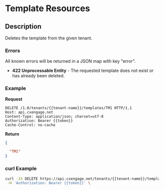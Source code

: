 # Template Resources

## Description

Deletes the template from the given tenant.

### Errors

All known errors will be returned in a JSON map with key "error".

- **422 Unprocessable Entity** - The requested template does not exist or has already been deleted.

### Example

**Request**

```http
DELETE /1.0/tenants/{{tenant-name}}/templates/TM1 HTTP/1.1
Host: api.cxengage.net
Content-Type: application/json; charset=utf-8
Authorization: Bearer {{token}}
Cache-Control: no-cache
```

**Return**

```json
{

  "TM1"
}
```

### curl Example

```bash
curl -IX DELETE https://api.cxengage.net/tenants/{{tenant-name}}/templates/TM1 \
 -H 'Authorization: Bearer {{token}}' \ 
```
